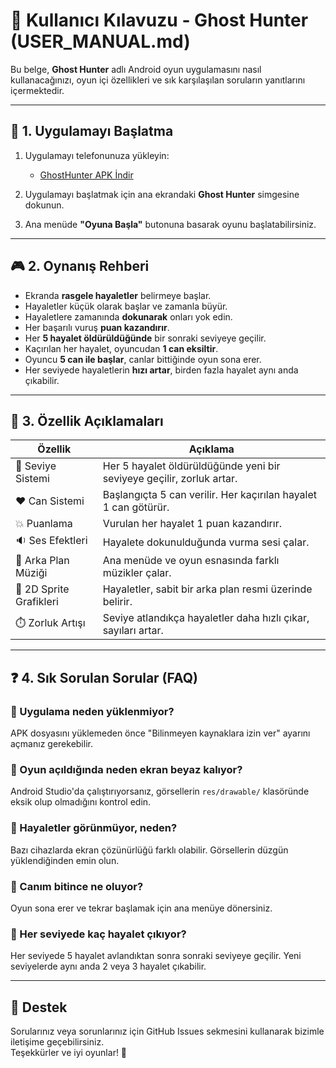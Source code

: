 # 👤 Kullanıcı Kılavuzu - Ghost Hunter (USER_MANUAL.md)

Bu belge, **Ghost Hunter** adlı Android oyun uygulamasını nasıl kullanacağınızı, oyun içi özellikleri ve sık karşılaşılan soruların yanıtlarını içermektedir.

---

## 📲 1. Uygulamayı Başlatma

1. Uygulamayı telefonunuza yükleyin:
   - [GhostHunter APK İndir](https://drive.google.com/file/d/1261TXQGQg-HUo4_ZoyC_uo6GKD8FcAsF/view?usp=sharing)

2. Uygulamayı başlatmak için ana ekrandaki **Ghost Hunter** simgesine dokunun.

3. Ana menüde **"Oyuna Başla"** butonuna basarak oyunu başlatabilirsiniz.

---

## 🎮 2. Oynanış Rehberi

- Ekranda **rasgele hayaletler** belirmeye başlar.
- Hayaletler küçük olarak başlar ve zamanla büyür.
- Hayaletlere zamanında **dokunarak** onları yok edin.
- Her başarılı vuruş **puan kazandırır**.
- Her **5 hayalet öldürüldüğünde** bir sonraki seviyeye geçilir.
- Kaçırılan her hayalet, oyuncudan **1 can eksiltir**.
- Oyuncu **5 can ile başlar**, canlar bittiğinde oyun sona erer.
- Her seviyede hayaletlerin **hızı artar**, birden fazla hayalet aynı anda çıkabilir.

---

## 🌟 3. Özellik Açıklamaları

| Özellik                | Açıklama                                                                 |
|------------------------|--------------------------------------------------------------------------|
| 🎯 Seviye Sistemi       | Her 5 hayalet öldürüldüğünde yeni bir seviyeye geçilir, zorluk artar.     |
| ❤️ Can Sistemi         | Başlangıçta 5 can verilir. Her kaçırılan hayalet 1 can götürür.           |
| 💥 Puanlama            | Vurulan her hayalet 1 puan kazandırır.                                   |
| 🔉 Ses Efektleri       | Hayalete dokunulduğunda vurma sesi çalar.                                |
| 🎵 Arka Plan Müziği    | Ana menüde ve oyun esnasında farklı müzikler çalar.                       |
| 👾 2D Sprite Grafikleri | Hayaletler, sabit bir arka plan resmi üzerinde belirir.                   |
| ⏱️ Zorluk Artışı       | Seviye atlandıkça hayaletler daha hızlı çıkar, sayıları artar.            |

---

## ❓ 4. Sık Sorulan Sorular (FAQ)

### 🔸 Uygulama neden yüklenmiyor?
APK dosyasını yüklemeden önce "Bilinmeyen kaynaklara izin ver" ayarını açmanız gerekebilir.

### 🔸 Oyun açıldığında neden ekran beyaz kalıyor?
Android Studio'da çalıştırıyorsanız, görsellerin `res/drawable/` klasöründe eksik olup olmadığını kontrol edin.

### 🔸 Hayaletler görünmüyor, neden?
Bazı cihazlarda ekran çözünürlüğü farklı olabilir. Görsellerin düzgün yüklendiğinden emin olun.

### 🔸 Canım bitince ne oluyor?
Oyun sona erer ve tekrar başlamak için ana menüye dönersiniz.

### 🔸 Her seviyede kaç hayalet çıkıyor?
Her seviyede 5 hayalet avlandıktan sonra sonraki seviyeye geçilir. Yeni seviyelerde aynı anda 2 veya 3 hayalet çıkabilir.

---

## 📩 Destek

Sorularınız veya sorunlarınız için GitHub Issues sekmesini kullanarak bizimle iletişime geçebilirsiniz.  
Teşekkürler ve iyi oyunlar! 🎉


